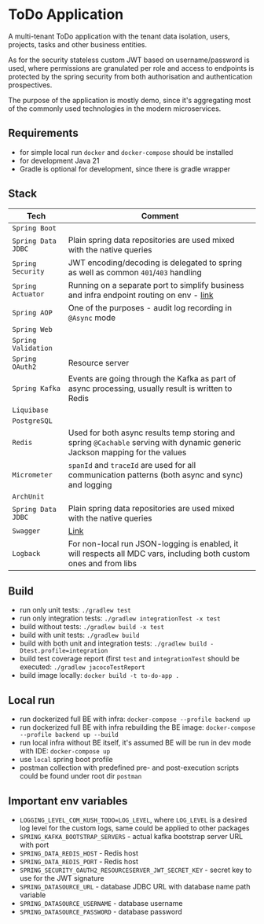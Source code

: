 # ToDo Application

A multi-tenant ToDo application with the tenant data isolation, users, projects, tasks and other business entities.

As for the security stateless custom JWT based on username/password is used, where permissions are granulated per role and access
to endpoints is protected by the spring security from both authorisation and authentication prospectives.

The purpose of the application is mostly demo, since it's aggregating most of the commonly used technologies in the modern microservices.

## Requirements

- for simple local run `docker` and `docker-compose` should be installed
- for development Java 21
- Gradle is optional for development, since there is gradle wrapper

## Stack

| Tech                | Comment                                                                                                                     |
|---------------------|-----------------------------------------------------------------------------------------------------------------------------|
| `Spring Boot `      |                                                                                                                             |
| `Spring Data JDBC`  | Plain spring data repositories are used mixed with the native queries                                                       |
| `Spring Security`   | JWT encoding/decoding is delegated to spring as well as common `401`/`403` handling                                         |
| `Spring Actuator`   | Running on a separate port to simplify business and infra endpoint routing on env - [link](localhost:8081/actuator)         |
| `Spring AOP`        | One of the purposes - audit log recording in `@Async` mode                                                                  |
| `Spring Web`        |                                                                                                                             |
| `Spring Validation` |                                                                                                                             |
| `Spring OAuth2`     | Resource server                                                                                                             |
| `Spring Kafka`      | Events are going through the Kafka as part of async processing, usually result is written to Redis                          |
| `Liquibase`         |                                                                                                                             |
| `PostgreSQL`        |                                                                                                                             |
| `Redis`             | Used for both async results temp storing and spring `@Cachable` serving with dynamic generic Jackson mapping for the values |
| `Micrometer`        | `spanId` and `traceId` are used for all communication patterns (both async and sync) and logging                            |
| `ArchUnit`          |                                                                                                                             |
| `Spring Data JDBC`  | Plain spring data repositories are used mixed with the native queries                                                       |
| `Swagger`           | [Link](http://localhost:8080/swagger-ui/index.html)                                                                         |
| `Logback`           | For non-local run JSON-logging is enabled, it will respects all MDC vars, including both custom ones and from libs          |

## Build

- run only unit tests: `./gradlew test`
- run only integration tests: `./gradlew integrationTest -x test`
- build without tests: `./gradlew build -x test`
- build with unit tests: `./gradlew build`
- build with both unit and integration tests: `./gradlew build -Dtest.profile=integration`
- build test coverage report (first `test` and `integrationTest` should be executed: `./gradlew jacocoTestReport`
- build image locally: `docker build -t to-do-app .`

## Local run

- run dockerized full BE with infra: `docker-compose --profile backend up`
- run dockerized full BE with infra rebuilding the BE image: `docker-compose --profile backend up --build`
- run local infra without BE itself, it's assumed BE will be run in dev mode with IDE: `docker-compose up`
- use `local` spring boot profile
- postman collection with predefined pre- and post-execution scripts could be found under root dir `postman`

## Important env variables

- `LOGGING_LEVEL_COM_KUSH_TODO=LOG_LEVEL`, where `LOG_LEVEL` is a desired log level for the custom logs, same could be applied to other
  packages
- `SPRING_KAFKA_BOOTSTRAP_SERVERS` - actual kafka bootstrap server URL with port
- `SPRING_DATA_REDIS_HOST` - Redis host
- `SPRING_DATA_REDIS_PORT` - Redis host
- `SPRING_SECURITY_OAUTH2_RESOURCESERVER_JWT_SECRET_KEY` - secret key to use for the JWT signature 
- `SPRING_DATASOURCE_URL` - database JDBC URL with database name path variable 
- `SPRING_DATASOURCE_USERNAME` - database username 
- `SPRING_DATASOURCE_PASSWORD` - database password 